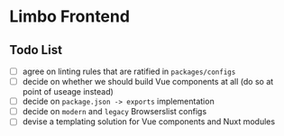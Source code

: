 # Limbo Frontend

## Todo List

-   [ ] agree on linting rules that are ratified in `packages/configs`
-   [ ] decide on whether we should build Vue components at all (do so at point
        of useage instead)
-   [ ] decide on `package.json -> exports` implementation
-   [ ] decide on `modern` and `legacy` Browserslist configs
-   [ ] devise a templating solution for Vue components and Nuxt modules
